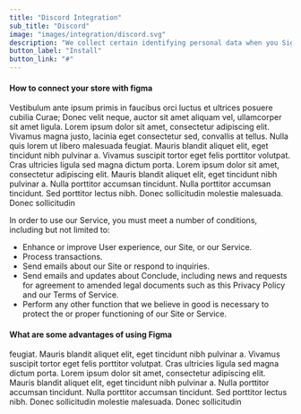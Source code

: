 ```yaml
---
title: "Discord Integration"
sub_title: "Discord"
image: "images/integration/discord.svg"
description: "We collect certain identifying personal data when you Sign up to our Service"
button_label: "Install"
button_link: "#"
---
```


#### How to connect your store with figma

Vestibulum ante ipsum primis in faucibus orci luctus et ultrices posuere cubilia Curae; Donec velit neque, auctor sit amet aliquam vel, ullamcorper sit amet ligula. Lorem ipsum dolor sit amet, consectetur adipiscing elit. Vivamus magna justo, lacinia eget consectetur sed, convallis at tellus. Nulla quis lorem ut libero malesuada feugiat. Mauris blandit aliquet elit, eget tincidunt nibh pulvinar a. Vivamus suscipit tortor eget felis porttitor volutpat. Cras ultricies ligula sed magna dictum porta. Lorem ipsum dolor sit amet, consectetur adipiscing elit. Mauris blandit aliquet elit, eget tincidunt nibh pulvinar a. Nulla porttitor accumsan tincidunt. Nulla porttitor accumsan tincidunt. Sed porttitor lectus nibh. Donec sollicitudin molestie malesuada. Donec sollicitudin

In order to use our Service, you must meet a number of conditions, including but not limited to:

- Enhance or improve User experience, our Site, or our Service.
- Process transactions.
- Send emails about our Site or respond to inquiries.
- Send emails and updates about Conclude, including news and requests for agreement to amended legal documents such as this Privacy Policy and our Terms of Service.
- Perform any other function that we believe in good is necessary to protect the or proper functioning of our Site or Service.

#### What are some advantages of using Figma

feugiat. Mauris blandit aliquet elit, eget tincidunt nibh pulvinar a. Vivamus suscipit tortor eget felis porttitor volutpat. Cras ultricies ligula sed magna dictum porta. Lorem ipsum dolor sit amet, consectetur adipiscing elit. Mauris blandit aliquet elit, eget tincidunt nibh pulvinar a. Nulla porttitor accumsan tincidunt. Nulla porttitor accumsan tincidunt. Sed porttitor lectus nibh. Donec sollicitudin molestie malesuada. Donec sollicitudin
